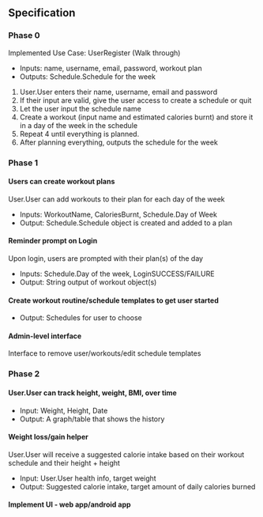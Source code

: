 ## Specification

### Phase 0
Implemented Use Case: UserRegister (Walk through)
- Inputs: name, username, email, password, workout plan
- Outputs: Schedule.Schedule for the week 
1. User.User enters their name, username, email and password
2. If their input are valid, give the user access to create a schedule or quit
3. Let the user input the schedule name
4. Create a workout (input name and estimated calories burnt) and store it in a day of the week in the schedule
5. Repeat 4 until everything is planned.
6. After planning everything, outputs the schedule for the week


### Phase 1
#### Users can create workout plans
User.User can add workouts to their plan for each day of the week 
- Inputs: WorkoutName, CaloriesBurnt, Schedule.Day of Week
- Output: Schedule.Schedule object is created and added to a plan

#### Reminder prompt on Login
Upon login, users are prompted with their plan(s) of the day 
- Inputs: Schedule.Day of the week, LoginSUCCESS/FAILURE
- Output: String output of workout object(s)


#### Create workout routine/schedule templates to get user started 
- Output: Schedules for user to choose

#### Admin-level interface
Interface to remove user/workouts/edit schedule templates


### Phase 2
#### User.User can track height, weight, BMI, over time
- Input: Weight, Height, Date
- Output: A graph/table that shows the history
#### Weight loss/gain helper
User.User will receive a suggested calorie intake based on their workout schedule and their height + height
- Input: User.User health info, target weight
- Output: Suggested calorie intake, target amount of daily calories burned 

#### Implement UI - web app/android app
